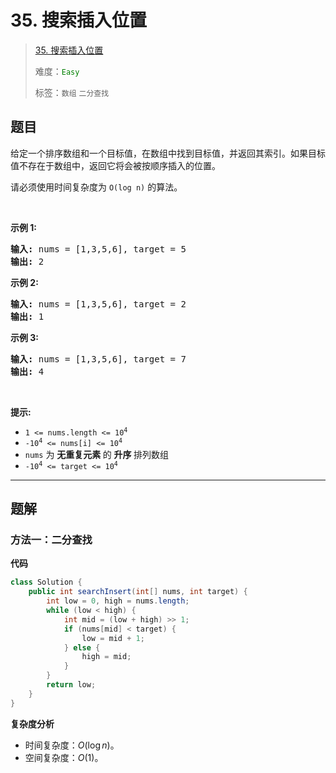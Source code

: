 # 35. 搜索插入位置

> [35. 搜索插入位置](https://leetcode.cn/problems/search-insert-position/)
>
> 难度：<font color=green>`Easy`</font>
>
> 标签：`数组` `二分查找`

## 题目

<p>给定一个排序数组和一个目标值，在数组中找到目标值，并返回其索引。如果目标值不存在于数组中，返回它将会被按顺序插入的位置。</p>

<p>请必须使用时间复杂度为 <code>O(log n)</code> 的算法。</p>

<p>&nbsp;</p>

<p><strong>示例 1:</strong></p>

<pre>
<strong>输入:</strong> nums = [1,3,5,6], target = 5
<strong>输出:</strong> 2
</pre>

<p><strong>示例&nbsp;2:</strong></p>

<pre>
<strong>输入:</strong> nums = [1,3,5,6], target = 2
<strong>输出:</strong> 1
</pre>

<p><strong>示例 3:</strong></p>

<pre>
<strong>输入:</strong> nums = [1,3,5,6], target = 7
<strong>输出:</strong> 4
</pre>

<p>&nbsp;</p>

<p><strong>提示:</strong></p>

<ul>
	<li><code>1 &lt;= nums.length &lt;= 10<sup>4</sup></code></li>
	<li><code>-10<sup>4</sup> &lt;= nums[i] &lt;= 10<sup>4</sup></code></li>
	<li><code>nums</code> 为&nbsp;<strong>无重复元素&nbsp;</strong>的&nbsp;<strong>升序&nbsp;</strong>排列数组</li>
	<li><code>-10<sup>4</sup> &lt;= target &lt;= 10<sup>4</sup></code></li>
</ul>


--------------------

## 题解

### 方法一：二分查找

**代码**

```java
class Solution {
    public int searchInsert(int[] nums, int target) {
        int low = 0, high = nums.length;
        while (low < high) {
            int mid = (low + high) >> 1;
            if (nums[mid] < target) {
                low = mid + 1;
            } else {
                high = mid;
            }
        }
        return low;
    }
}
```

**复杂度分析**

- 时间复杂度：$O(\log n)$。
- 空间复杂度：$O(1)$。
